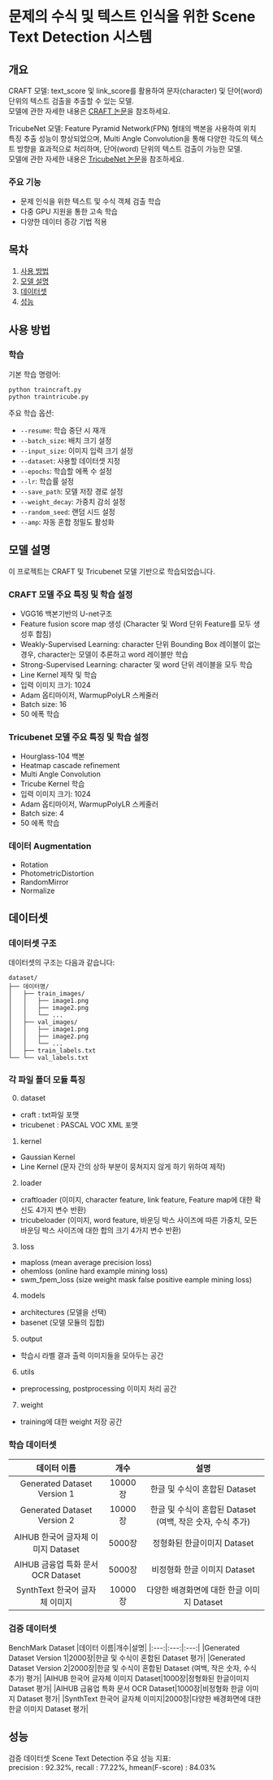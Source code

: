 # 문제의 수식 및 텍스트 인식을 위한 Scene Text Detection 시스템

## 개요
CRAFT 모델: text_score 및 link_score를 활용하여 문자(character) 및 단어(word) 단위의 텍스트 검출을 추출할 수 있는 모델.   
모델에 관한 자세한 내용은 [CRAFT 논문](https://arxiv.org/abs/1904.01941)을 참조하세요.   

TricubeNet 모델: Feature Pyramid Network(FPN) 형태의 백본을 사용하여 위치 특징 추출 성능이 향상되었으며, Multi Angle Convolution을 통해 다양한 각도의 텍스트 방향을 효과적으로 처리하며, 단어(word) 단위의 텍스트 검출이 가능한 모델.   
모델에 관한 자세한 내용은 [TricubeNet 논문](https://arxiv.org/abs/2104.11435)을 참조하세요.   


### 주요 기능
- 문제 인식을 위한 텍스트 및 수식 객체 검출 학습
- 다중 GPU 지원을 통한 고속 학습
- 다양한 데이터 증강 기법 적용

## 목차
1. [사용 방법](#사용-방법)
2. [모델 설명](#모델-설명)
3. [데이터셋](#데이터셋)
4. [성능](#성능)

## 사용 방법

### 학습

기본 학습 명령어:
```shell
python traincraft.py
python traintricube.py
```

주요 학습 옵션:
- `--resume`: 학습 중단 시 재개
- `--batch_size`: 배치 크기 설정
- `--input_size`: 이미지 입력 크기 설정
- `--dataset`: 사용할 데이터셋 지정
- `--epochs`: 학습할 에폭 수 설정
- `--lr`: 학습률 설정
- `--save_path`: 모델 저장 경로 설정
- `--weight_decay`: 가중치 감쇠 설정
- `--random_seed`: 랜덤 시드 설정
- `--amp`: 자동 혼합 정밀도 활성화

## 모델 설명

이 프로젝트는 CRAFT 및 Tricubenet 모델 기반으로 학습되었습니다.
### CRAFT 모델 주요 특징 및 학습 설정
- VGG16 백본기반의 U-net구조
- Feature fusion score map 생성 (Character 및 Word 단위 Feature를 모두 생성후 합침)
- Weakly-Supervised Learning: character 단위 Bounding Box 레이블이 없는 경우, character는 모델이 추론하고 word 레이블만 학습
- Strong-Supervised Learning: character 및 word 단위 레이블을 모두 학습
- Line Kernel 제작 및 학습
- 입력 이미지 크기: 1024
- Adam 옵티마이저, WarmupPolyLR 스케줄러
- Batch size: 16
- 50 에폭 학습

### Tricubenet 모델 주요 특징 및 학습 설정
- Hourglass-104 백본
- Heatmap cascade refinement
- Multi Angle Convolution
- Tricube Kernel 학습
- 입력 이미지 크기: 1024
- Adam 옵티마이저, WarmupPolyLR 스케줄러
- Batch size: 4
- 50 에폭 학습

### 데이터 Augmentation
 - Rotation
 - PhotometricDistortion
 - RandomMirror
 - Normalize

## 데이터셋

### 데이터셋 구조
데이터셋의 구조는 다음과 같습니다:
```shell
dataset/
├── 데이터명/
│   ├── train_images/
│   │   ├── image1.png
│   │   ├── image2.png
│   │   └── ...
│   ├── val_images/
│   │   ├── image1.png
│   │   ├── image2.png
│   │   └── ...
│   ├── train_labels.txt
└── └── val_labels.txt
```

### 각 파일 폴더 모듈 특징
0. dataset
- craft : txt파일 포맷
- tricubenet : PASCAL VOC XML 포맷
1. kernel
- Gaussian Kernel
- Line Kernel (문자 간의 상하 부분이 뭉쳐지지 않게 하기 위하여 제작)
2. loader
- craftloader (이미지, character feature, link feature, Feature map에 대한 확신도 4가지 변수 반환)
- tricubeloader (이미지, word feature, 바운딩 박스 사이즈에 따른 가중치, 모든 바운딩 박스 사이즈에 대한 합의 크기 4가지 변수 반환)
3. loss
- maploss (mean average precision loss)
- ohemloss (online hard example mining loss)
- swm_fpem_loss (size weight mask false positive eample mining loss)
4. models
- architectures (모델을 선택)
- basenet (모델 모듈의 집합)
5. output
- 학습시 라벨 결과 출력 이미지들을 모아두는 공간
6. utils
- preprocessing, postprocessing 이미지 처리 공간
7. weight
- training에 대한 weight 저장 공간

### 학습 데이터셋
|데이터 이름|개수|설명|
|:---:|:---:|:---:|
|Generated Dataset Version 1|10000장|한글 및 수식이 혼합된 Dataset|
|Generated Dataset Version 2|10000장|한글 및 수식이 혼합된 Dataset (여백, 작은 숫자, 수식 추가)|
|AIHUB 한국어 글자체 이미지 Dataset|5000장|정형화된 한글이미지 Dataset|
|AIHUB 금융업 특화 문서 OCR Dataset|5000장|비정형화 한글 이미지 Dataset|
|SynthText 한국어 글자체 이미지|10000장|다양한 배경화면에 대한 한글 이미지 Dataset|


### 검증 데이터셋
BenchMark Dataset
|데이터 이름|개수|설명|
|:---:|:---:|:---:|
|Generated Dataset Version 1|2000장|한글 및 수식이 혼합된 Dataset 평가|
|Generated Dataset Version 2|2000장|한글 및 수식이 혼합된 Dataset (여백, 작은 숫자, 수식 추가) 평가|
|AIHUB 한국어 글자체 이미지 Dataset|1000장|정형화된 한글이미지 Dataset 평가|
|AIHUB 금융업 특화 문서 OCR Dataset|1000장|비정형화 한글 이미지 Dataset  평가|
|SynthText 한국어 글자체 이미지|2000장|다양한 배경화면에 대한 한글 이미지 Dataset 평가|


## 성능
검증 데이터셋 Scene Text Detection 주요 성능 지표:   
precision : 92.32%, recall : 77.22%, hmean(F-score) : 84.03%
